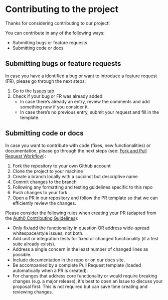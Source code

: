 # Contributing to the project

Thanks for considering contributing to our project!

You can contribute in any of the following ways:
* Submitting bugs or feature requests
* Submitting code or docs

## Submitting bugs or feature requests 

In case you have a identified a bug or want to introduce a feature request (FR), please go through the next steps:
1. Go to the [Issues tab](../../issues)
2. Check if your bug or FR was already added
    * In case there’s already an entry, review the comments and add something new if you consider it.
    * In case there’s no previous entry, submit your request and fill in the template.

## Submitting code or docs

In case you want to contribute with code (fixes, new functionalities) or documentation, please go through the next steps (see: [Fork and Pull Request Workflow](https://github.com/susam/gitpr)):
1. Fork the repository to your own Github account
2. Clone the project to your machine
3. Create a branch locally with a succinct but descriptive name
4. Commit changes to the branch
5. Following any formatting and testing guidelines specific to this repo
6. Push changes to your fork
7. Open a PR in our repository and follow the PR template so that we can efficiently review the changes.

Please consider the following rules when creating your PR (adapted from the [Auth0 Contributing Guidelines](https://github.com/auth0/open-source-template/blob/master/GENERAL-CONTRIBUTING.md)):
* Only fix/add the functionality in question OR address wide-spread whitespace/style issues, not both.
* Add unit or integration tests for fixed or changed functionality (if a test suite already exists).
* Address a single concern in the least number of changed lines as possible.
* Include documentation in the repo or on our docs site.
* Be accompanied by a complete Pull Request template (loaded automatically when a PR is created).
* For changes that address core functionality or would require breaking changes (e.g. a major release), it's best to open an Issue to discuss your proposal first. This is not required but can save time creating and reviewing changes.






